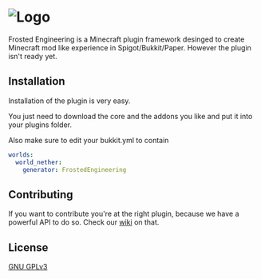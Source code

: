 # ![Logo](https://i.imgur.com/3vSo9ZA.png)

Frosted Engineering is a Minecraft plugin framework desinged to create Minecraft mod like experience in Spigot/Bukkit/Paper.
However the plugin isn't ready yet.
## Installation

Installation of the plugin is very easy.

You just need to download the core and the addons you like and put it into your plugins folder.

Also make sure to edit your bukkit.yml to contain
```yml
worlds:
  world_nether:
    generator: FrostedEngineering
```



## Contributing
If you want to contribute you're at the right plugin, because we have a powerful API to do so. Check our [wiki](https://github.com/IceyLeagons/FrostedEngineering/wiki) on that.

## License
[GNU GPLv3](https://choosealicense.com/licenses/gpl-3.0/)
